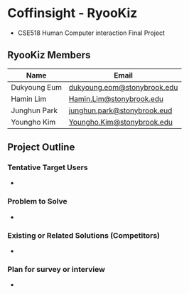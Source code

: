 # Coffinsight - RyooKiz
* CSE518 Human Computer interaction Final Project
## RyooKiz Members
Name | Email
---|---|
Dukyoung Eum  |  dukyoung.eom@stonybrook.edu
Hamin Lim     |  Hamin.Lim@stonybrook.edu
Junghun Park  |  junghun.park@stonybrook.eud
Youngho Kim   |  Youngho.Kim@stonybrook.edu

## Project Outline

### Tentative Target Users
-

### Problem to Solve
-

### Existing or Related Solutions (Competitors)
-

### Plan for survey or interview
-
